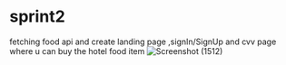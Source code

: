 # sprint2
fetching food api and create landing page ,signIn/SignUp and cvv page where u can buy the hotel food item
![Screenshot (1512)](https://user-images.githubusercontent.com/96307715/159108624-2dc4e637-e88c-4f81-88a7-e2f1fe2a04e5.png)
